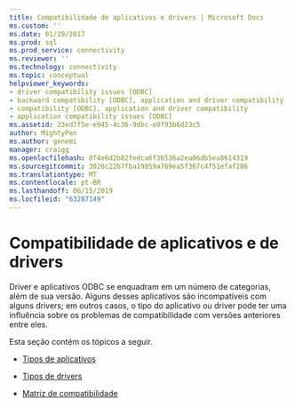 ```yaml
---
title: Compatibilidade de aplicativos e drivers | Microsoft Docs
ms.custom: ''
ms.date: 01/19/2017
ms.prod: sql
ms.prod_service: connectivity
ms.reviewer: ''
ms.technology: connectivity
ms.topic: conceptual
helpviewer_keywords:
- driver compatibility issues [ODBC]
- backward compatibility [ODBC], application and driver compatibility
- compatibility [ODBC], application and driver compatibility
- application compatibility issues [ODBC]
ms.assetid: 23ed7f5e-e945-4c36-9dbc-e0f93b6d23c5
author: MightyPen
ms.author: genemi
manager: craigg
ms.openlocfilehash: 8f4e6d2b82fedca6f36536a2ea06db5ea8614319
ms.sourcegitcommit: 3026c22b7fba19059a769ea5f367c4f51efaf286
ms.translationtype: MT
ms.contentlocale: pt-BR
ms.lasthandoff: 06/15/2019
ms.locfileid: "63287149"
---
```

# <a name="application-and-driver-compatibility"></a>Compatibilidade de aplicativos e de drivers
Driver e aplicativos ODBC se enquadram em um número de categorias, além de sua versão. Alguns desses aplicativos são incompatíveis com alguns drivers; em outros casos, o tipo do aplicativo ou driver pode ter uma influência sobre os problemas de compatibilidade com versões anteriores entre eles.  
  
 Esta seção contém os tópicos a seguir.  
  
-   [Tipos de aplicativos](../../../odbc/reference/develop-app/types-of-applications.md)  
  
-   [Tipos de drivers](../../../odbc/reference/develop-app/types-of-drivers.md)  
  
-   [Matriz de compatibilidade](../../../odbc/reference/develop-app/compatibility-matrix.md)

